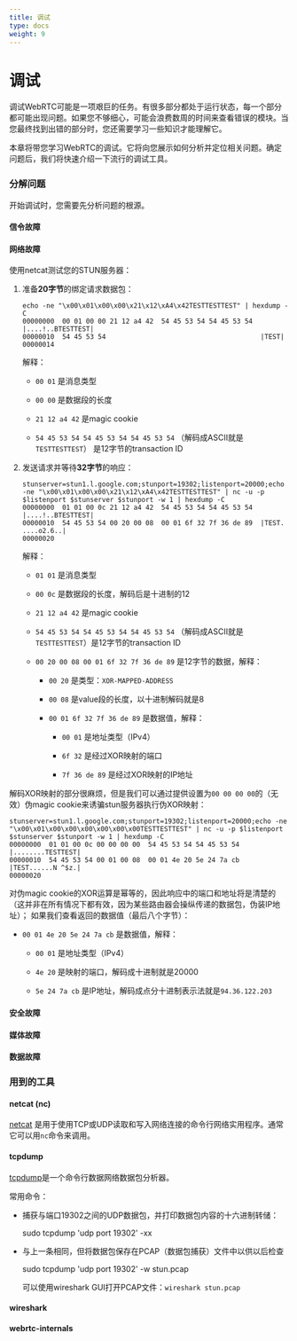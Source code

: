 ```yaml
---
title: 调试
type: docs
weight: 9
---
```


# 调试
调试WebRTC可能是一项艰巨的任务。有很多部分都处于运行状态，每一个部分都可能出现问题。如果您不够细心，可能会浪费数周的时间来查看错误的模块。当您最终找到出错的部分时，您还需要学习一些知识才能理解它。

本章将带您学习WebRTC的调试。它将向您展示如何分析并定位相关问题。确定问题后，我们将快速介绍一下流行的调试工具。

### 分解问题
开始调试时，您需要先分析问题的根源。

#### 信令故障
#### 网络故障

使用netcat测试您的STUN服务器：

1. 准备**20字节**的绑定请求数据包：

    ```
    echo -ne "\x00\x01\x00\x00\x21\x12\xA4\x42TESTTESTTEST" | hexdump -C
    00000000  00 01 00 00 21 12 a4 42  54 45 53 54 54 45 53 54  |....!..BTESTTEST|
    00000010  54 45 53 54                                       |TEST|
    00000014
    ```

    解释：

    - `00 01` 是消息类型

    - `00 00` 是数据段的长度

    - `21 12 a4 42` 是magic cookie

    - `54 45 53 54 54 45 53 54 54 45 53 54` （解码成ASCII就是`TESTTESTTEST`） 是12字节的transaction ID

2. 发送请求并等待**32字节**的响应：

    ```
    stunserver=stun1.l.google.com;stunport=19302;listenport=20000;echo -ne "\x00\x01\x00\x00\x21\x12\xA4\x42TESTTESTTEST" | nc -u -p $listenport $stunserver $stunport -w 1 | hexdump -C
    00000000  01 01 00 0c 21 12 a4 42  54 45 53 54 54 45 53 54  |....!..BTESTTEST|
    00000010  54 45 53 54 00 20 00 08  00 01 6f 32 7f 36 de 89  |TEST. ....o2.6..|
    00000020
    ```

    解释：

    - `01 01` 是消息类型

    - `00 0c` 是数据段的长度，解码后是十进制的12

    - `21 12 a4 42` 是magic cookie

    - `54 45 53 54 54 45 53 54 54 45 53 54` （解码成ASCII就是`TESTTESTTEST`）是12字节的transaction ID

    - `00 20 00 08 00 01 6f 32 7f 36 de 89` 是12字节的数据，解释：

        - `00 20` 是类型：`XOR-MAPPED-ADDRESS`

        - `00 08` 是value段的长度，以十进制解码就是8

        - `00 01 6f 32 7f 36 de 89` 是数据值，解释：

            - `00 01` 是地址类型（IPv4）

            - `6f 32` 是经过XOR映射的端口

            - `7f 36 de 89` 是经过XOR映射的IP地址

解码XOR映射的部分很麻烦，但是我们可以通过提供设置为`00 00 00 00`的（无效）伪magic cookie来诱骗stun服务器执行伪XOR映射：

```
stunserver=stun1.l.google.com;stunport=19302;listenport=20000;echo -ne "\x00\x01\x00\x00\x00\x00\x00\x00TESTTESTTEST" | nc -u -p $listenport $stunserver $stunport -w 1 | hexdump -C
00000000  01 01 00 0c 00 00 00 00  54 45 53 54 54 45 53 54  |........TESTTEST|
00000010  54 45 53 54 00 01 00 08  00 01 4e 20 5e 24 7a cb  |TEST......N ^$z.|
00000020
```

对伪magic cookie的XOR运算是幂等的，因此响应中的端口和地址将是清楚的（这并非在所有情况下都有效，因为某些路由器会操纵传递的数据包，伪装IP地址）； 如果我们查看返回的数据值（最后八个字节）：

  - `00 01 4e 20 5e 24 7a cb` 是数据值，解释：

    - `00 01` 是地址类型（IPv4）

    - `4e 20` 是映射的端口，解码成十进制就是20000

    - `5e 24 7a cb` 是IP地址，解码成点分十进制表示法就是`94.36.122.203`

#### 安全故障
#### 媒体故障
#### 数据故障

### 用到的工具

#### netcat (nc)

[netcat](https://en.wikipedia.org/wiki/Netcat) 是用于使用TCP或UDP读取和写入网络连接的命令行网络实用程序。通常它可以用`nc`命令来调用。

#### tcpdump

[tcpdump](https://en.wikipedia.org/wiki/Tcpdump)是一个命令行数据网络数据包分析器。

常用命令：

- 捕获与端口19302之间的UDP数据包，并打印数据包内容的十六进制转储：

    sudo tcpdump 'udp port 19302' -xx

- 与上一条相同，但将数据包保存在PCAP（数据包捕获）文件中以供以后检查

    sudo tcpdump 'udp port 19302' -w stun.pcap

  可以使用wireshark GUI打开PCAP文件：`wireshark stun.pcap`

#### wireshark
#### webrtc-internals
